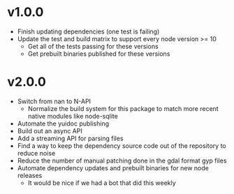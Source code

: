# v1.0.0

- Finish updating dependencies (one test is failing)
- Update the test and build matrix to support every node version >= 10
  - Get all of the tests passing for these versions
  - Get prebuilt binaries published for these versions

# v2.0.0

- Switch from nan to N-API
  - Normalize the build system for this package to match more recent native modules like node-sqlite
- Automate the yuidoc publishing
- Build out an async API
- Add a streaming API for parsing files
- Find a way to keep the dependency source code out of the repository to reduce noise
- Reduce the number of manual patching done in the gdal format gyp files
- Automate dependency updates and prebuilt binaries for new node releases
  - It would be nice if we had a bot that did this weekly

